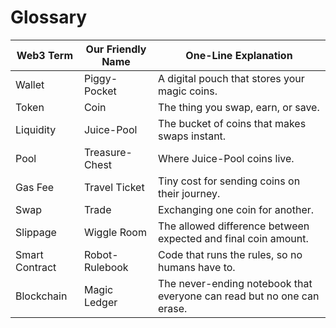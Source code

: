 # Glossary

| Web3 Term | Our Friendly Name | One-Line Explanation |
|-----------|------------------|----------------------|
| Wallet            | Piggy-Pocket | A digital pouch that stores your magic coins. |
| Token             | Coin         | The thing you swap, earn, or save. |
| Liquidity         | Juice-Pool   | The bucket of coins that makes swaps instant. |
| Pool              | Treasure-Chest | Where Juice-Pool coins live. |
| Gas Fee           | Travel Ticket | Tiny cost for sending coins on their journey. |
| Swap              | Trade        | Exchanging one coin for another. |
| Slippage          | Wiggle Room  | The allowed difference between expected and final coin amount. |
| Smart Contract    | Robot-Rulebook | Code that runs the rules, so no humans have to. |
| Blockchain        | Magic Ledger | The never-ending notebook that everyone can read but no one can erase. |